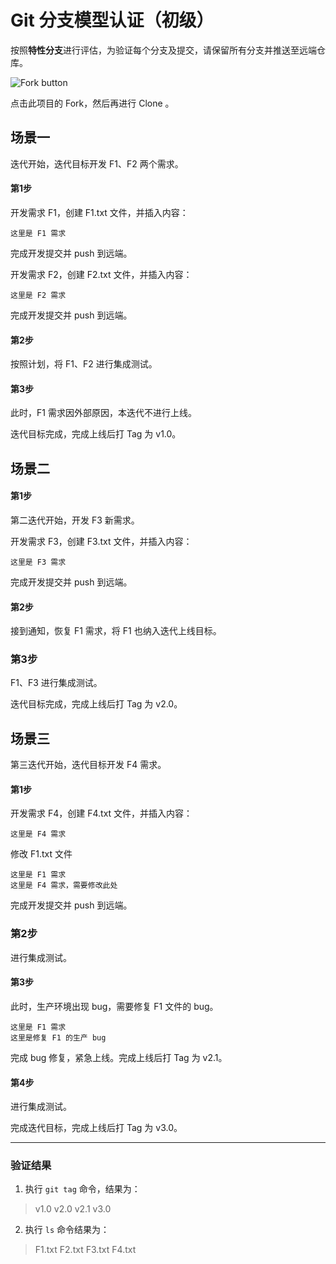 # Git 分支模型认证（初级）

按照**特性分支**进行评估，为验证每个分支及提交，请保留所有分支并推送至远端仓库。

![Fork button](https://docs.github.com/assets/images/help/repository/fork_button.jpg)

点击此项目的 Fork，然后再进行 Clone 。

## 场景一

迭代开始，迭代目标开发 F1、F2 两个需求。

#### 第1步

开发需求 F1，创建 F1.txt 文件，并插入内容：

```
这里是 F1 需求
```

完成开发提交并 push 到远端。

开发需求 F2，创建 F2.txt 文件，并插入内容：

```
这里是 F2 需求
```

完成开发提交并 push 到远端。

#### 第2步

按照计划，将 F1、F2 进行集成测试。

#### 第3步

此时，F1 需求因外部原因，本迭代不进行上线。

迭代目标完成，完成上线后打 Tag 为 v1.0。



## 场景二

#### 第1步

第二迭代开始，开发 F3 新需求。

开发需求 F3，创建 F3.txt 文件，并插入内容：

```
这里是 F3 需求
```

完成开发提交并 push 到远端。

#### 第2步

接到通知，恢复 F1 需求，将 F1 也纳入迭代上线目标。

### 第3步

F1、F3 进行集成测试。

迭代目标完成，完成上线后打 Tag 为 v2.0。



## 场景三

第三迭代开始，迭代目标开发 F4 需求。

#### 第1步

开发需求 F4，创建 F4.txt 文件，并插入内容：

```
这里是 F4 需求
```

修改 F1.txt 文件

```
这里是 F1 需求
这里是 F4 需求，需要修改此处
```

完成开发提交并 push 到远端。

### 第2步

进行集成测试。

#### 第3步

此时，生产环境出现 bug，需要修复 F1 文件的 bug。

```
这里是 F1 需求
这里是修复 F1 的生产 bug
```

完成 bug 修复，紧急上线。完成上线后打 Tag 为 v2.1。

#### 第4步

进行集成测试。

完成迭代目标，完成上线后打 Tag 为 v3.0。



----

### 验证结果

1. 执行 `git tag` 命令，结果为：

>v1.0
>v2.0
>v2.1
>v3.0

2. 执行 `ls` 命令结果为：

>  F1.txt   F2.txt   F3.txt   F4.txt


